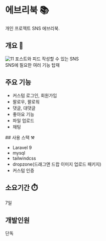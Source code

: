 # 에브리북 📚
개인 프로젝트 SNS 에브리북.

## 개요 📌
![11](https://user-images.githubusercontent.com/50791439/194874905-38417580-0aff-4a89-85f5-53c531c8d513.PNG)
포스트와 피드 작성할 수 있는 SNS<br>
SNS에 필요한 여러 기능 탑재

## 주요 기능
<ul>
  <li>커스텀 로그인, 회원가입</li>
  <li>팔로우, 팔로워</li>
  <li>댓글, 대댓글</li>
  <li>좋아요 기능</li>
  <li>파일 업로드</li>
  <li>채팅</li>
</ul>
## 사용 스택 ⚒️
<ul>
  <li>Laravel 9</li>
  <li>mysql</li>
  <li>tailwindcss</li>
  <li>dropzone(드래그앤 드랍 이미지 업로드 패키지)</li>
  <li>커스텀 인증</li>
</ul>

## 소요기간 ⏱️
7일

## 개발인원
단독
